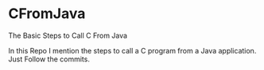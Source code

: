 # CFromJava
The Basic Steps to Call C From Java

In this Repo I mention the steps to call a C program from a Java application. Just Follow the commits. 
